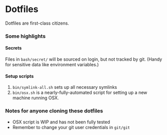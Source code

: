 # Dotfiles

Dotfiles are first-class citizens.

### Some highlights

#### Secrets

Files in `bash/secret/` will be sourced on login, but not tracked by git.
(Handy for sensitive data like environment variables.)

#### Setup scripts

1. `bin/symlink-all.sh` sets up all necessary symlinks
2. `bin/osx.sh` is a nearly-fully-automated script for setting up a new machine running OSX.


### Notes for anyone cloning these dotfiles

- OSX script is WIP and has not been fully tested
- Remember to change your git user credentials in `git/git`
